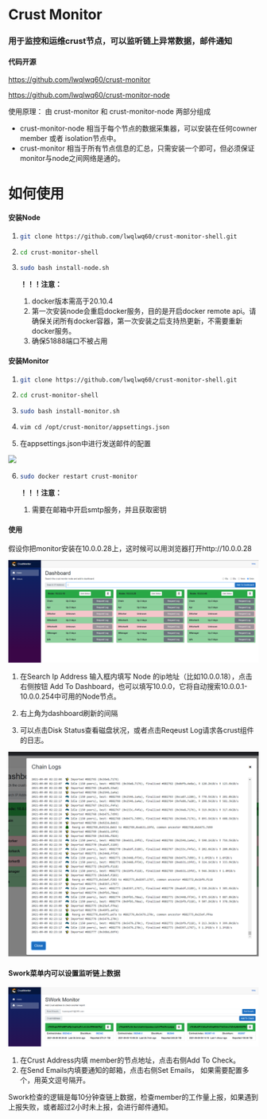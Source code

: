 # Crust Monitor

### 用于监控和运维crust节点，可以监听链上异常数据，邮件通知

#### 代码开源

https://github.com/lwqlwq60/crust-monitor

https://github.com/lwqlwq60/crust-monitor-node

使用原理： 由 crust-monitor 和 crust-monitor-node 两部分组成

* crust-monitor-node 相当于每个节点的数据采集器，可以安装在任何cowner member 或者 isolation节点中。
* crust-monitor 相当于所有节点信息的汇总，只需安装一个即可，但必须保证monitor与node之间网络是通的。

# 如何使用

#### 安装Node

1. ```bash
   git clone https://github.com/lwqlwq60/crust-monitor-shell.git
   ```

2. ```bash
   cd crust-monitor-shell
   ```

3. ```bash
   sudo bash install-node.sh
   ```

   **！！！注意：**

   1. docker版本需高于20.10.4
   2. 第一次安装node会重启docker服务，目的是开启docker remote api。请确保关闭所有docker容器，第一次安装之后支持热更新，不需要重新docker服务。
   3. 确保51888端口不被占用

#### 安装Monitor

1. ```bash
   git clone https://github.com/lwqlwq60/crust-monitor-shell.git
   ```

2. ```bash
   cd crust-monitor-shell
   ```

3. ```bash
   sudo bash install-monitor.sh
   ```

4. ```bash
   vim cd /opt/crust-monitor/appsettings.json
   ```

5. 在appsettings.json中进行发送邮件的配置

![](doc/settings.png)

6. ```bash
   sudo docker restart crust-monitor
   ```

   **！！！注意：**

   1. 需要在邮箱中开启smtp服务，并且获取密钥



#### 使用

假设你把monitor安装在10.0.0.28上，这时候可以用浏览器打开http://10.0.0.28

![](doc/dashboard.PNG)

1. 在Search Ip Address 输入框内填写 Node 的ip地址（比如10.0.0.18），点击右侧按钮 Add To Dashboard，也可以填写10.0.0，它将自动搜索10.0.0.1-10.0.0.254中可用的Node节点。

2. 右上角为dashboard刷新的间隔
3. 可以点击Disk Status查看磁盘状况，或者点击Reqeust Log请求各crust组件的日志。

![](doc/log.png)



#### Swork菜单内可以设置监听链上数据

![](doc/swork.png)

1. 在Crust Address内填 member的节点地址，点击右侧Add To Check。
2. 在Send Emails内填要通知的邮箱，点击右侧Set Emails， 如果需要配置多个，用英文逗号隔开。

Swork检查的逻辑是每10分钟查链上数据，检查member的工作量上报，如果遇到上报失败，或者超过2小时未上报，会进行邮件通知。



